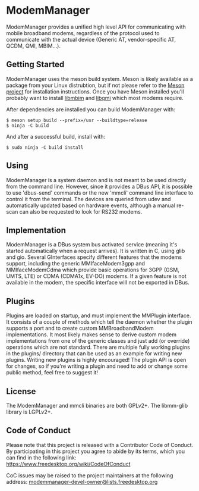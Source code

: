 <!--
SPDX-License-Identifier: GPL-2.0-or-later

Copyright (C) 2008 Tambet Ingo <tambet@gmail.com>
Copyright (C) 2008-2011 Dan Williams <dcbw@redhat.com>
Copyright (C) 2011-2024 Aleksander Morgado <aleksander@aleksander.es>
-->

# ModemManager

ModemManager provides a unified high level API for communicating with mobile
broadband modems, regardless of the protocol used to communicate with the
actual device (Generic AT, vendor-specific AT, QCDM, QMI, MBIM...).

## Getting Started

ModemManager uses the meson build system. Meson is likely available as a
package from your Linux distrubtion, but if not please refer to the [Meson
project](https://mesonbuild.com/Quick-guide.html) for installation instructions. Once you have Meson installed you'll
probably want to install [libmbim](https://gitlab.freedesktop.org/mobile-broadband/libmbim) and [libqmi](https://gitlab.freedesktop.org/mobile-broadband/libqmi) which most modems require.

After dependencies are installed you can build ModemManager with:

    $ meson setup build --prefix=/usr --buildtype=release
    $ ninja -C build

And after a successful build, install with:

    $ sudo ninja -C build install

## Using

ModemManager is a system daemon and is not meant to be used directly from
the command line. However, since it provides a DBus API, it is possible to use
'dbus-send' commands or the new 'mmcli' command line interface to control it
from the terminal. The devices are queried from udev and automatically updated
based on hardware events, although a manual re-scan can also be requested to
look for RS232 modems.

## Implementation

ModemManager is a DBus system bus activated service (meaning it's started
automatically when a request arrives). It is written in C, using glib and gio.
Several GInterfaces specify different features that the modems support,
including the generic MMIfaceModem3gpp and MMIfaceModemCdma which provide basic
operations for 3GPP (GSM, UMTS, LTE) or CDMA (CDMA1x, EV-DO) modems. If a given
feature is not available in the modem, the specific interface will not be
exported in DBus.

## Plugins

Plugins are loaded on startup, and must implement the MMPlugin interface. It
consists of a couple of methods which tell the daemon whether the plugin
supports a port and to create custom MMBroadbandModem implementations. It most
likely makes sense to derive custom modem implementations from one of the
generic classes and just add (or override) operations which are not standard.
There are multiple fully working plugins in the plugins/ directory that can be
used as an example for writing new plugins. Writing new plugins is highly
encouraged! The plugin API is open for changes, so if you're writing a plugin
and need to add or change some public method, feel free to suggest it!

## License

The ModemManager and mmcli binaries are both GPLv2+.
The libmm-glib library is LGPLv2+.

## Code of Conduct

Please note that this project is released with a Contributor Code of Conduct.
By participating in this project you agree to abide by its terms, which you can
find in the following link:
https://www.freedesktop.org/wiki/CodeOfConduct

CoC issues may be raised to the project maintainers at the following address:
modemmanager-devel-owner@lists.freedesktop.org
